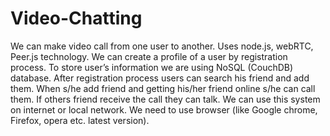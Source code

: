 # Video-Chatting
We can make video call from one user to another. Uses node.js, webRTC, Peer.js technology.
We can create a profile of a user by registration process. To store user’s information we are using NoSQL (CouchDB) database. After registration process users can search his friend and add them. When s/he add friend and getting his/her friend online s/he can call them. If others friend receive the call they can talk. We can use this system on internet or local network. We need to use browser (like Google chrome, Firefox, opera etc. latest version).
